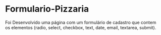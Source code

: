 # Formulario-Pizzaria

Foi Desenvolvido uma página com um formulário de cadastro que contem os elementos (radio, select, checkbox, text, date, email, textarea, submit).

